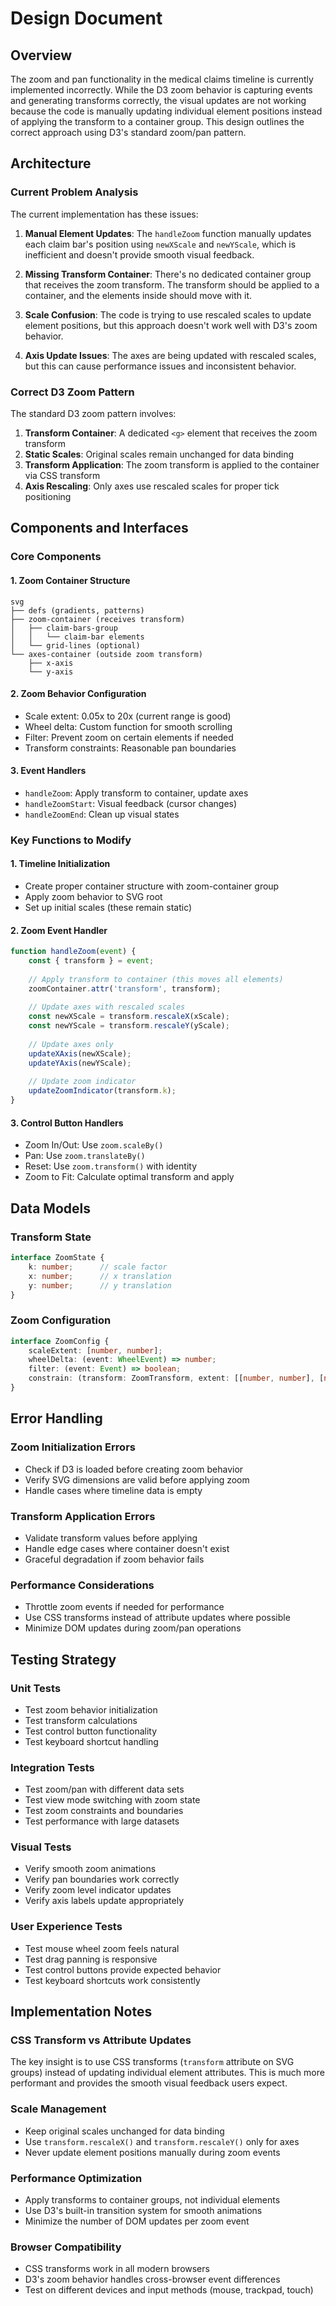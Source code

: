 # Design Document

## Overview

The zoom and pan functionality in the medical claims timeline is currently implemented incorrectly. While the D3 zoom behavior is capturing events and generating transforms correctly, the visual updates are not working because the code is manually updating individual element positions instead of applying the transform to a container group. This design outlines the correct approach using D3's standard zoom/pan pattern.

## Architecture

### Current Problem Analysis

The current implementation has these issues:

1. **Manual Element Updates**: The `handleZoom` function manually updates each claim bar's position using `newXScale` and `newYScale`, which is inefficient and doesn't provide smooth visual feedback.

2. **Missing Transform Container**: There's no dedicated container group that receives the zoom transform. The transform should be applied to a container, and the elements inside should move with it.

3. **Scale Confusion**: The code is trying to use rescaled scales to update element positions, but this approach doesn't work well with D3's zoom behavior.

4. **Axis Update Issues**: The axes are being updated with rescaled scales, but this can cause performance issues and inconsistent behavior.

### Correct D3 Zoom Pattern

The standard D3 zoom pattern involves:

1. **Transform Container**: A dedicated `<g>` element that receives the zoom transform
2. **Static Scales**: Original scales remain unchanged for data binding
3. **Transform Application**: The zoom transform is applied to the container via CSS transform
4. **Axis Rescaling**: Only axes use rescaled scales for proper tick positioning

## Components and Interfaces

### Core Components

#### 1. Zoom Container Structure
```
svg
├── defs (gradients, patterns)
├── zoom-container (receives transform)
│   ├── claim-bars-group
│   │   └── claim-bar elements
│   └── grid-lines (optional)
└── axes-container (outside zoom transform)
    ├── x-axis
    └── y-axis
```

#### 2. Zoom Behavior Configuration
- Scale extent: 0.05x to 20x (current range is good)
- Wheel delta: Custom function for smooth scrolling
- Filter: Prevent zoom on certain elements if needed
- Transform constraints: Reasonable pan boundaries

#### 3. Event Handlers
- `handleZoom`: Apply transform to container, update axes
- `handleZoomStart`: Visual feedback (cursor changes)
- `handleZoomEnd`: Clean up visual states

### Key Functions to Modify

#### 1. Timeline Initialization
- Create proper container structure with zoom-container group
- Apply zoom behavior to SVG root
- Set up initial scales (these remain static)

#### 2. Zoom Event Handler
```javascript
function handleZoom(event) {
    const { transform } = event;
    
    // Apply transform to container (this moves all elements)
    zoomContainer.attr('transform', transform);
    
    // Update axes with rescaled scales
    const newXScale = transform.rescaleX(xScale);
    const newYScale = transform.rescaleY(yScale);
    
    // Update axes only
    updateXAxis(newXScale);
    updateYAxis(newYScale);
    
    // Update zoom indicator
    updateZoomIndicator(transform.k);
}
```

#### 3. Control Button Handlers
- Zoom In/Out: Use `zoom.scaleBy()`
- Pan: Use `zoom.translateBy()`
- Reset: Use `zoom.transform()` with identity
- Zoom to Fit: Calculate optimal transform and apply

## Data Models

### Transform State
```typescript
interface ZoomState {
    k: number;      // scale factor
    x: number;      // x translation
    y: number;      // y translation
}
```

### Zoom Configuration
```typescript
interface ZoomConfig {
    scaleExtent: [number, number];
    wheelDelta: (event: WheelEvent) => number;
    filter: (event: Event) => boolean;
    constrain: (transform: ZoomTransform, extent: [[number, number], [number, number]], translateExtent: [[number, number], [number, number]]) => ZoomTransform;
}
```

## Error Handling

### Zoom Initialization Errors
- Check if D3 is loaded before creating zoom behavior
- Verify SVG dimensions are valid before applying zoom
- Handle cases where timeline data is empty

### Transform Application Errors
- Validate transform values before applying
- Handle edge cases where container doesn't exist
- Graceful degradation if zoom behavior fails

### Performance Considerations
- Throttle zoom events if needed for performance
- Use CSS transforms instead of attribute updates where possible
- Minimize DOM updates during zoom/pan operations

## Testing Strategy

### Unit Tests
- Test zoom behavior initialization
- Test transform calculations
- Test control button functionality
- Test keyboard shortcut handling

### Integration Tests
- Test zoom/pan with different data sets
- Test view mode switching with zoom state
- Test zoom constraints and boundaries
- Test performance with large datasets

### Visual Tests
- Verify smooth zoom animations
- Verify pan boundaries work correctly
- Verify zoom level indicator updates
- Verify axis labels update appropriately

### User Experience Tests
- Test mouse wheel zoom feels natural
- Test drag panning is responsive
- Test control buttons provide expected behavior
- Test keyboard shortcuts work consistently

## Implementation Notes

### CSS Transform vs Attribute Updates
The key insight is to use CSS transforms (`transform` attribute on SVG groups) instead of updating individual element attributes. This is much more performant and provides the smooth visual feedback users expect.

### Scale Management
- Keep original scales unchanged for data binding
- Use `transform.rescaleX()` and `transform.rescaleY()` only for axes
- Never update element positions manually during zoom events

### Performance Optimization
- Apply transforms to container groups, not individual elements
- Use D3's built-in transition system for smooth animations
- Minimize the number of DOM updates per zoom event

### Browser Compatibility
- CSS transforms work in all modern browsers
- D3's zoom behavior handles cross-browser event differences
- Test on different devices and input methods (mouse, trackpad, touch)